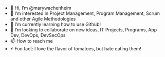 - 👋 Hi, I’m @marywachenheim
- 👀 I’m interested in Project Management, Program Management, Scrum and other Agile Methodologies
- 🌱 I’m currently learning how to use Github!
- 💞️ I’m looking to collaborate on new ideas, IT Projects, Programs, App Dev, DevOps, DevSecOps
- 📫 How to reach me 
- ⚡ Fun fact:  I love the flavor of tomatoes, but hate eating them!

<!---
marywachenheim/marywachenheim is a ✨ special ✨ repository because its `README.md` (this file) appears on your GitHub profile.
You can click the Preview link to take a look at your changes.
--->

